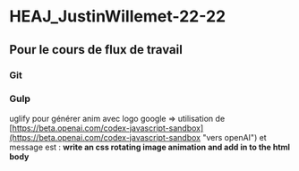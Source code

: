 # HEAJ_JustinWillemet-22-22
## Pour le cours de flux de travail

### Git

### Gulp
uglify
pour générer anim avec logo google => utilisation de [https://beta.openai.com/codex-javascript-sandbox](https://beta.openai.com/codex-javascript-sandbox "vers openAI") et message est : **write an css rotating image animation and add in to the html body**
